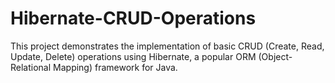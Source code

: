 # Hibernate-CRUD-Operations
This project demonstrates the implementation of basic CRUD (Create, Read, Update, Delete) operations using Hibernate, a popular ORM (Object-Relational Mapping) framework for Java.
